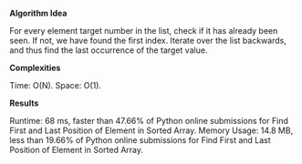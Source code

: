 **Algorithm Idea**

For every element target number 
in the list, check if it has already been seen. 
If not, we have found the first index. Iterate over the list backwards, 
and thus find the last occurrence of the target value. 

**Complexities**

Time: O(N).
Space: O(1).

**Results**

Runtime: 68 ms, faster than 47.66% of Python online submissions for Find First and Last Position of Element in Sorted Array.
Memory Usage: 14.8 MB, less than 19.66% of Python online submissions for Find First and Last Position of Element in Sorted Array.

